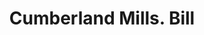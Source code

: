 ---
doi: 10.7916/D8H433K2
date_other: '1870'
date_other_textual: 1870-1879
form: printed ephemera
genre:
- Invoices
name:
- Cumberland Mills
object_in_context_url: https://biggert.cul.columbia.edu/items/view/ave_biggert_01181
subject_hierarchical_geographic:
- Oswego, New York, United States
subject_name:
- Cumberland Mills
title: Cumberland Mills. Bill
sort_title: Cumberland Mills. Bill
call_number: ave_biggert_01181
coordinates:
- 43.45472222222222,-76.50666666666666
pid: ave_biggert_01181
identifiers: ave_biggert_01181
thumbnail: https://derivativo-3.library.columbia.edu/iiif/2/ldpd:343424/full/!256,256/0/native.jpg
permalink: "/items/ave_biggert_01181/"
layout: iiif-image-page
---